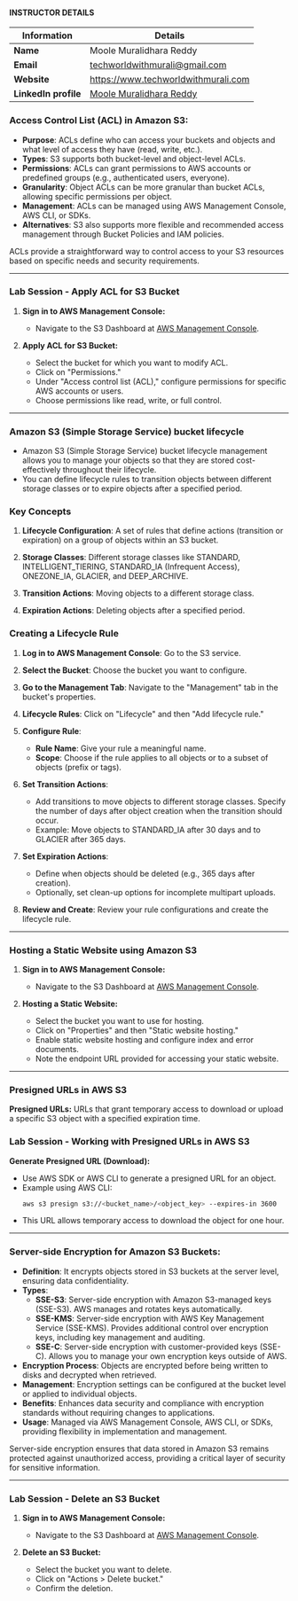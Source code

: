 #### INSTRUCTOR DETAILS

|  Information             | Details                                                                      |
|----------------------    |------------------------------------------------------------------------------|
| **Name**                 | Moole Muralidhara Reddy                                                      |
| **Email**                | techworldwithmurali@gmail.com                                                |
| **Website**              | https://www.techworldwithmurali.com               |
| **LinkedIn profile**     | [Moole Muralidhara Reddy](https://www.linkedin.com/in/moole-muralidhara-reddy) |

### Access Control List (ACL) in Amazon S3:
- **Purpose**: ACLs define who can access your buckets and objects and what level of access they have (read, write, etc.).
- **Types**: S3 supports both bucket-level and object-level ACLs.
- **Permissions**: ACLs can grant permissions to AWS accounts or predefined groups (e.g., authenticated users, everyone).
- **Granularity**: Object ACLs can be more granular than bucket ACLs, allowing specific permissions per object.
- **Management**: ACLs can be managed using AWS Management Console, AWS CLI, or SDKs.
- **Alternatives**: S3 also supports more flexible and recommended access management through Bucket Policies and IAM policies.

ACLs provide a straightforward way to control access to your S3 resources based on specific needs and security requirements.

----
### Lab Session - Apply ACL for S3 Bucket

1. **Sign in to AWS Management Console:**
   - Navigate to the S3 Dashboard at [AWS Management Console](https://s3.console.aws.amazon.com/s3/).

2. **Apply ACL for S3 Bucket:**
   - Select the bucket for which you want to modify ACL.
   - Click on "Permissions."
   - Under "Access control list (ACL)," configure permissions for specific AWS accounts or users.
   - Choose permissions like read, write, or full control.
----

### Amazon S3 (Simple Storage Service) bucket lifecycle

- Amazon S3 (Simple Storage Service) bucket lifecycle management allows you to manage your objects so that they are stored cost-effectively throughout their lifecycle.
- You can define lifecycle rules to transition objects between different storage classes or to expire objects after a specified period.

### Key Concepts

1. **Lifecycle Configuration**: A set of rules that define actions (transition or expiration) on a group of objects within an S3 bucket.

2. **Storage Classes**: Different storage classes like STANDARD, INTELLIGENT_TIERING, STANDARD_IA (Infrequent Access), ONEZONE_IA, GLACIER, and DEEP_ARCHIVE.

3. **Transition Actions**: Moving objects to a different storage class.

4. **Expiration Actions**: Deleting objects after a specified period.

### Creating a Lifecycle Rule

1. **Log in to AWS Management Console**:
   Go to the S3 service.

2. **Select the Bucket**:
   Choose the bucket you want to configure.

3. **Go to the Management Tab**:
   Navigate to the "Management" tab in the bucket's properties.

4. **Lifecycle Rules**:
   Click on "Lifecycle" and then "Add lifecycle rule."

5. **Configure Rule**:
   - **Rule Name**: Give your rule a meaningful name.
   - **Scope**: Choose if the rule applies to all objects or to a subset of objects (prefix or tags).

6. **Set Transition Actions**:
   - Add transitions to move objects to different storage classes. Specify the number of days after object creation when the transition should occur.
   - Example: Move objects to STANDARD_IA after 30 days and to GLACIER after 365 days.

7. **Set Expiration Actions**:
   - Define when objects should be deleted (e.g., 365 days after creation).
   - Optionally, set clean-up options for incomplete multipart uploads.

8. **Review and Create**:
   Review your rule configurations and create the lifecycle rule.

----
### Hosting a Static Website using Amazon S3

1. **Sign in to AWS Management Console:**
   - Navigate to the S3 Dashboard at [AWS Management Console](https://s3.console.aws.amazon.com/s3/).

2. **Hosting a Static Website:**
   - Select the bucket you want to use for hosting.
   - Click on "Properties" and then "Static website hosting."
   - Enable static website hosting and configure index and error documents.
   - Note the endpoint URL provided for accessing your static website.

----
### Presigned URLs in AWS S3

**Presigned URLs:** URLs that grant temporary access to download or upload a specific S3 object with a specified expiration time.

### Lab Session - Working with Presigned URLs in AWS S3
 **Generate Presigned URL (Download):**
   - Use AWS SDK or AWS CLI to generate a presigned URL for an object.
   - Example using AWS CLI:
     ```bash
     aws s3 presign s3://<bucket_name>/<object_key> --expires-in 3600
     ```
   - This URL allows temporary access to download the object for one hour.

----

### Server-side Encryption for Amazon S3 Buckets:
- **Definition**: It encrypts objects stored in S3 buckets at the server level, ensuring data confidentiality.
- **Types**:
  - **SSE-S3**: Server-side encryption with Amazon S3-managed keys (SSE-S3). AWS manages and rotates keys automatically.
  - **SSE-KMS**: Server-side encryption with AWS Key Management Service (SSE-KMS). Provides additional control over encryption keys, including key management and auditing.
  - **SSE-C**: Server-side encryption with customer-provided keys (SSE-C). Allows you to manage your own encryption keys outside of AWS.
- **Encryption Process**: Objects are encrypted before being written to disks and decrypted when retrieved.
- **Management**: Encryption settings can be configured at the bucket level or applied to individual objects.
- **Benefits**: Enhances data security and compliance with encryption standards without requiring changes to applications.
- **Usage**: Managed via AWS Management Console, AWS CLI, or SDKs, providing flexibility in implementation and management.

Server-side encryption ensures that data stored in Amazon S3 remains protected against unauthorized access, providing a critical layer of security for sensitive information.

----

### Lab Session - Delete an S3 Bucket

1. **Sign in to AWS Management Console:**
   - Navigate to the S3 Dashboard at [AWS Management Console](https://s3.console.aws.amazon.com/s3/).

2. **Delete an S3 Bucket:**
   - Select the bucket you want to delete.
   - Click on "Actions > Delete bucket."
   - Confirm the deletion.

